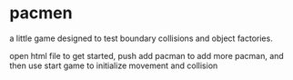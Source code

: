 # pacmen
a little game designed to test boundary collisions and object factories.

open html file to get started, push add pacman to add more pacman, and then use start game to initialize movement and collision
